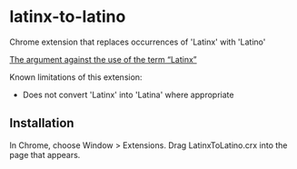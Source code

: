 latinx-to-latino
=============
Chrome extension that replaces occurrences of 'Latinx' with 'Latino'

[The argument against the use of the term “Latinx”](http://swarthmorephoenix.com/2015/11/19/the-argument-against-the-use-of-the-term-latinx/)

Known limitations of this extension:
- Does not convert 'Latinx' into 'Latina' where appropriate

Installation
------------

In Chrome, choose Window > Extensions.  Drag LatinxToLatino.crx into the page that appears.